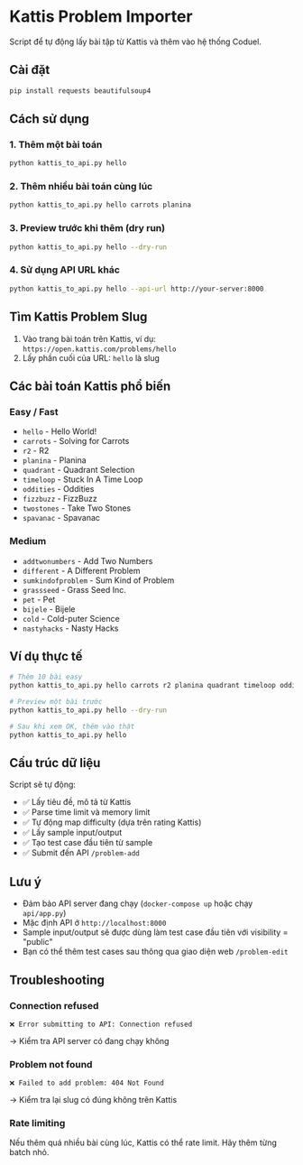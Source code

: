 # Kattis Problem Importer

Script để tự động lấy bài tập từ Kattis và thêm vào hệ thống Coduel.

## Cài đặt

```bash
pip install requests beautifulsoup4
```

## Cách sử dụng

### 1. Thêm một bài toán

```bash
python kattis_to_api.py hello
```

### 2. Thêm nhiều bài toán cùng lúc

```bash
python kattis_to_api.py hello carrots planina
```

### 3. Preview trước khi thêm (dry run)

```bash
python kattis_to_api.py hello --dry-run
```

### 4. Sử dụng API URL khác

```bash
python kattis_to_api.py hello --api-url http://your-server:8000
```

## Tìm Kattis Problem Slug

1. Vào trang bài toán trên Kattis, ví dụ: `https://open.kattis.com/problems/hello`
2. Lấy phần cuối của URL: `hello` là slug

## Các bài toán Kattis phổ biến

### Easy / Fast
- `hello` - Hello World!
- `carrots` - Solving for Carrots
- `r2` - R2
- `planina` - Planina
- `quadrant` - Quadrant Selection
- `timeloop` - Stuck In A Time Loop
- `oddities` - Oddities
- `fizzbuzz` - FizzBuzz
- `twostones` - Take Two Stones
- `spavanac` - Spavanac

### Medium
- `addtwonumbers` - Add Two Numbers
- `different` - A Different Problem
- `sumkindofproblem` - Sum Kind of Problem
- `grassseed` - Grass Seed Inc.
- `pet` - Pet
- `bijele` - Bijele
- `cold` - Cold-puter Science
- `nastyhacks` - Nasty Hacks

## Ví dụ thực tế

```bash
# Thêm 10 bài easy
python kattis_to_api.py hello carrots r2 planina quadrant timeloop oddities fizzbuzz twostones spavanac

# Preview một bài trước
python kattis_to_api.py hello --dry-run

# Sau khi xem OK, thêm vào thật
python kattis_to_api.py hello
```

## Cấu trúc dữ liệu

Script sẽ tự động:
- ✅ Lấy tiêu đề, mô tả từ Kattis
- ✅ Parse time limit và memory limit
- ✅ Tự động map difficulty (dựa trên rating Kattis)
- ✅ Lấy sample input/output
- ✅ Tạo test case đầu tiên từ sample
- ✅ Submit đến API `/problem-add`

## Lưu ý

- Đảm bảo API server đang chạy (`docker-compose up` hoặc chạy `api/app.py`)
- Mặc định API ở `http://localhost:8000`
- Sample input/output sẽ được dùng làm test case đầu tiên với visibility = "public"
- Bạn có thể thêm test cases sau thông qua giao diện web `/problem-edit`

## Troubleshooting

### Connection refused
```
❌ Error submitting to API: Connection refused
```
→ Kiểm tra API server có đang chạy không

### Problem not found
```
❌ Failed to add problem: 404 Not Found
```
→ Kiểm tra lại slug có đúng không trên Kattis

### Rate limiting
Nếu thêm quá nhiều bài cùng lúc, Kattis có thể rate limit. Hãy thêm từng batch nhỏ.
